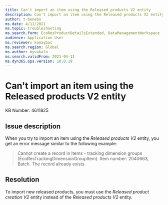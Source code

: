 ```yaml
---
title: Can't import an item using the Released products V2 entity
description: Can't import an item using the Released products V2 entity
author: t-benebo
ms.date: 4/11/2021
ms.topic: troubleshooting
ms.search.form: EcoResProductDetailsExtended, DataManagementWorkspace
audience: Application User
ms.reviewer: kamaybac
ms.search.region: Global
ms.author: myvakalo
ms.search.validFrom: 2021-04-11
ms.dyn365.ops.version: 10.0.19
---
```


# Can't import an item using the Released products V2 entity

KB Number: 4611825

## Issue description

When you try to import an item using the *Released products V2* entity, you get an error message similar to the following example:

> Cannot create a record in Items - tracking dimension groups (EcoResTrackingDimensionGroupItem). Item number: 2040663, Batch. The record already exists.

## Resolution

To import new released products, you must use the *Released product creation V2* entity instead of the *Released products V2* entity.  
